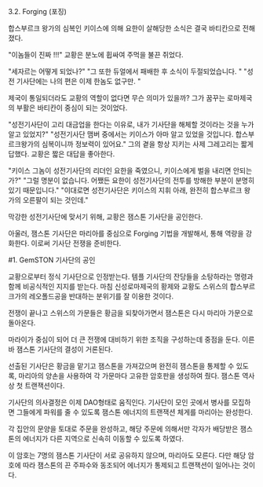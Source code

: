 3.2. Forging (포징)

합스부르크 왕가의 심복인 키이스에 의해 요한이 살해당한 소식은 결국 바티칸으로 전해졌다.

"이놈들이 진짜 !!!"
교황은 분노에 휩싸여 주먹을 불끈 쥐었다.

"세자르는 어떻게 되었나?"
"그 또한 듀얼에서 패배한 후 소식이 두절되었습니다. "
"성전 기사단에는 나의 편은 이제 한놈도 없구만. "

제국이 통일되더라도 교황의 역할이 없다면 무슨 의미가 있을까?
그가 꿈꾸는 로마제국의 부활은 바티칸이 중심이 되는 것이었다.

"성전기사단이 고리 대금업을 한다는 이유로, 내가 기사단을 해체할 것이라는 것을 누가 알고 있었지?"
"성전기사단 맴버 중에서는 키이스가 아마 알고 있었을 것입니다. 합스부르크왕가의 심복이니까 정보력이 있어요."
그의 곁을 항상 지키는 사제 그레고리는 짧게 답했다.
교황은 짧은 대답을 좋아한다.

"키이스 그놈이 성전기사단의 리더인 요한을 죽였으니, 키이스에게 벌을 내리면 안되는가?"
"그럴 명분이 없습니다. 어쨌든 요한이 성전기사단의 전투를 방해한 부분이 분명히 있기 때문입니다."
"이대로면 성전기사단은 키이스의 지휘 아래, 완전히 합스부르크 왕가의 오른팔이 되는 것인데."

막강한 성전기사단에 맞서기 위해, 교황은 잼스톤 기사단을 공인한다.

아울러, 잼스톤 기사단은 마리아를 중심으로 Forging 기법을 개발해서, 통해 역량을 강화한다. 이로써 기사단 전쟁을 준비한다.

#1. GemSTON 기사단의 공인

교황으로부터 정식 기사단으로 인정받는다. 템플 기사단의 잔당들을 소탕하라는 명령과 함께 비공식적인 지지를 받는다. 마침 신성로마제국의 황제와 교황도 스위스의 합스부르크가의 레오폴드공을 반대하는 분위기를 잘 이용한 것이다.

전쟁이 끝나고 스위스의 가문들은 황금을 되찾아가면서 잼스톤은 다시 마리아 가문으로 돌아온다.

마라이가 중심이 되어 더 큰 전쟁에 대비하기 위한 조직을 구성하는데 중점을 둔다. 이른바 잼스톤 기사단의 결성이 거론된다.

선출된 기사단은 황금을 맡기고 잼스톤을 가져갔으며 완전히 잼스톤을 통제할 수 있도록, 마리아의 양손을 사용하여 각 가문마다 고유한 암호판을 생성하여 줬다. 잼스톤 역사상 첫 트랜잭션이다.

기사단의 의사결정은 이제 DAO형태로 움직인다. 기사단이 모인 곳에서 병사를 모집하면 그들에게 파워를 줄 수 있도록 잼스톤 에너지의 트랜잭션 체게를 마리아는 완성한다.

각 집안의 문양을 토대로 주문을 완성하고, 해당 주문에 의해서만 각자가 배당받은 잼스톤의 에너지가 다른 지역으로 신속히 이동할 수 있도록 하였다.

이 암호는 7명의 잼스톤 기사단이 서로 공유하지 않으며, 마리아도 모른다. 다만 해당 암호에 따라 잼스톤의 끈 주파수와 동조되어 에너지가 통제되고 트랜잭션이 일어나는 것이다.

